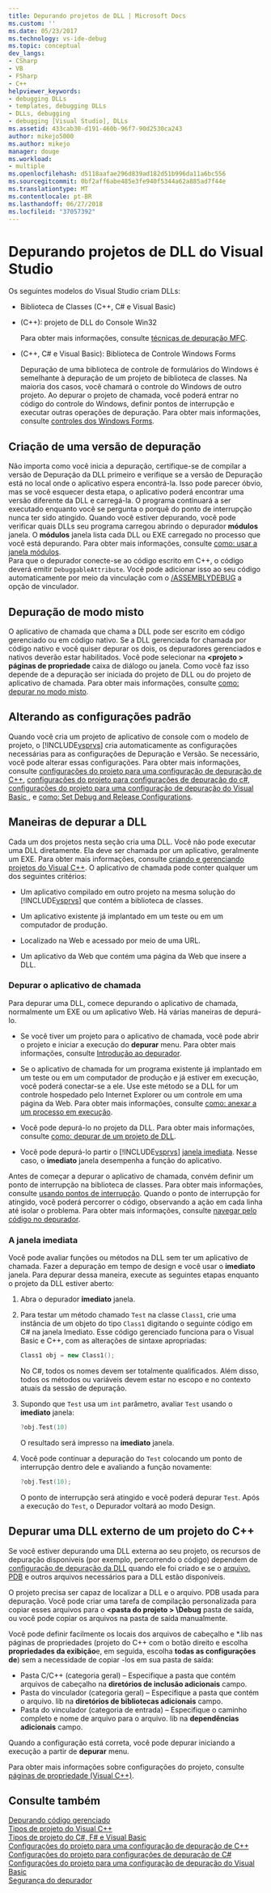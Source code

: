 ```yaml
---
title: Depurando projetos de DLL | Microsoft Docs
ms.custom: ''
ms.date: 05/23/2017
ms.technology: vs-ide-debug
ms.topic: conceptual
dev_langs:
- CSharp
- VB
- FSharp
- C++
helpviewer_keywords:
- debugging DLLs
- templates, debugging DLLs
- DLLs, debugging
- debugging [Visual Studio], DLLs
ms.assetid: 433cab30-d191-460b-96f7-90d2530ca243
author: mikejo5000
ms.author: mikejo
manager: douge
ms.workload:
- multiple
ms.openlocfilehash: d5118aafae296d839ad182d51b996da11a6bc556
ms.sourcegitcommit: 0bf2aff6abe485e3fe940f5344a62a885ad7f44e
ms.translationtype: MT
ms.contentlocale: pt-BR
ms.lasthandoff: 06/27/2018
ms.locfileid: "37057392"
---
```

# <a name="debugging-dll-projects-from-visual-studio"></a>Depurando projetos de DLL do Visual Studio
Os seguintes modelos do Visual Studio criam DLLs:  
  
-   Biblioteca de Classes (C++, C# e Visual Basic)   

-   (C++): projeto de DLL do Console Win32
  
     Para obter mais informações, consulte [técnicas de depuração MFC](../debugger/mfc-debugging-techniques.md).

-   (C++, C# e Visual Basic): Biblioteca de Controle Windows Forms
  
     Depuração de uma biblioteca de controle de formulários do Windows é semelhante à depuração de um projeto de biblioteca de classes. Na maioria dos casos, você chamará o controle do Windows de outro projeto. Ao depurar o projeto de chamada, você poderá entrar no código do controle do Windows, definir pontos de interrupção e executar outras operações de depuração. Para obter mais informações, consulte [controles dos Windows Forms](/dotnet/framework/winforms/controls/index).  

  
##  <a name="vxtskdebuggingdllprojectsbuildingadebugversion"></a> Criação de uma versão de depuração  
 Não importa como você inicia a depuração, certifique-se de compilar a versão de Depuração da DLL primeiro e verifique se a versão de Depuração está no local onde o aplicativo espera encontrá-la. Isso pode parecer óbvio, mas se você esquecer desta etapa, o aplicativo poderá encontrar uma versão diferente da DLL e carregá-la. O programa continuará a ser executado enquanto você se pergunta o porquê do ponto de interrupção nunca ter sido atingido. Quando você estiver depurando, você pode verificar quais DLLs seu programa carregou abrindo o depurador **módulos** janela. O **módulos** janela lista cada DLL ou EXE carregado no processo que você está depurando. Para obter mais informações, consulte [como: usar a janela módulos](../debugger/how-to-use-the-modules-window.md).  
 Para que o depurador conecte-se ao código escrito em C++, o código deverá emitir `DebuggableAttribute`. Você pode adicionar isso ao seu código automaticamente por meio da vinculação com o [/ASSEMBLYDEBUG](/cpp/build/reference/assemblydebug-add-debuggableattribute) a opção de vinculador.  
  
##  <a name="vxtskdebuggingdllprojectsmixedmodedebugging"></a> Depuração de modo misto  
 O aplicativo de chamada que chama a DLL pode ser escrito em código gerenciado ou em código nativo. Se a DLL gerenciada for chamada por código nativo e você quiser depurar os dois, os depuradores gerenciados e nativos deverão estar habilitados. Você pode selecionar na  **\<projeto > páginas de propriedade** caixa de diálogo ou janela. Como você faz isso depende de a depuração ser iniciada do projeto de DLL ou do projeto de aplicativo de chamada. Para obter mais informações, consulte [como: depurar no modo misto](../debugger/how-to-debug-in-mixed-mode.md).  
  
##  <a name="vxtskdebuggingdllprojectschangingdefaultconfigurations"></a> Alterando as configurações padrão  
 Quando você cria um projeto de aplicativo de console com o modelo de projeto, o [!INCLUDE[vsprvs](../code-quality/includes/vsprvs_md.md)] cria automaticamente as configurações necessárias para as configurações de Depuração e Versão. Se necessário, você pode alterar essas configurações. Para obter mais informações, consulte [configurações do projeto para uma configuração de depuração de C++](../debugger/project-settings-for-a-cpp-debug-configuration.md), [configurações do projeto para configurações de depuração do c#](../debugger/project-settings-for-csharp-debug-configurations.md), [configurações do projeto para uma configuração de depuração do Visual Basic ](../debugger/project-settings-for-a-visual-basic-debug-configuration.md), e [como: Set Debug and Release Configurations](../debugger/how-to-set-debug-and-release-configurations.md).  
  
##  <a name="vxtskdebuggingdllprojectswaystodebugthedll"></a> Maneiras de depurar a DLL  
 Cada um dos projetos nesta seção cria uma DLL. Você não pode executar uma DLL diretamente. Ela deve ser chamada por um aplicativo, geralmente um EXE. Para obter mais informações, consulte [criando e gerenciando projetos do Visual C++](/cpp/ide/creating-and-managing-visual-cpp-projects). O aplicativo de chamada pode conter qualquer um dos seguintes critérios:  
  
-   Um aplicativo compilado em outro projeto na mesma solução do [!INCLUDE[vsprvs](../code-quality/includes/vsprvs_md.md)] que contém a biblioteca de classes.  
  
-   Um aplicativo existente já implantado em um teste ou em um computador de produção.  
  
-   Localizado na Web e acessado por meio de uma URL.  
  
-   Um aplicativo da Web que contém uma página da Web que insere a DLL.  
  
###  <a name="vxtskdebuggingdllprojectsthecallingapplication"></a> Depurar o aplicativo de chamada  
Para depurar uma DLL, comece depurando o aplicativo de chamada, normalmente um EXE ou um aplicativo Web. Há várias maneiras de depurá-lo.  
  
-   Se você tiver um projeto para o aplicativo de chamada, você pode abrir o projeto e iniciar a execução do **depurar** menu. Para obter mais informações, consulte [Introdução ao depurador](../debugger/getting-started-with-the-debugger.md).  
  
-   Se o aplicativo de chamada for um programa existente já implantado em um teste ou em um computador de produção e já estiver em execução, você poderá conectar-se a ele. Use este método se a DLL for um controle hospedado pelo Internet Explorer ou um controle em uma página da Web. Para obter mais informações, consulte [como: anexar a um processo em execução](../debugger/attach-to-running-processes-with-the-visual-studio-debugger.md).  
  
-   Você pode depurá-lo no projeto da DLL. Para obter mais informações, consulte [como: depurar de um projeto de DLL](../debugger/how-to-debug-from-a-dll-project.md).  
  
-   Você pode depurá-lo partir o [!INCLUDE[vsprvs](../code-quality/includes/vsprvs_md.md)] [janela imediata](#vxtskdebuggingdllprojectstheimmediatewindow). Nesse caso, o **imediato** janela desempenha a função do aplicativo.  
  
Antes de começar a depurar o aplicativo de chamada, convém definir um ponto de interrupção na biblioteca de classes. Para obter mais informações, consulte [usando pontos de interrupção](../debugger/using-breakpoints.md). Quando o ponto de interrupção for atingido, você poderá percorrer o código, observando a ação em cada linha até isolar o problema. Para obter mais informações, consulte [navegar pelo código no depurador](../debugger/navigating-through-code-with-the-debugger.md).
  
###  <a name="vxtskdebuggingdllprojectstheimmediatewindow"></a> A janela imediata  
 Você pode avaliar funções ou métodos na DLL sem ter um aplicativo de chamada. Fazer a depuração em tempo de design e você usar o **imediato** janela. Para depurar dessa maneira, execute as seguintes etapas enquanto o projeto da DLL estiver aberto:  
  
1.  Abra o depurador **imediato** janela.  
  
2.  Para testar um método chamado `Test` na classe `Class1`, crie uma instância de um objeto do tipo `Class1` digitando o seguinte código em C# na janela Imediato. Esse código gerenciado funciona para o Visual Basic e C++, com as alterações de sintaxe apropriadas:  
  
    ```cpp
    Class1 obj = new Class1();  
    ```  
  
     No C#, todos os nomes devem ser totalmente qualificados. Além disso, todos os métodos ou variáveis devem estar no escopo e no contexto atuais da sessão de depuração.  
  
3.  Supondo que `Test` usa um `int` parâmetro, avaliar `Test` usando o **imediato** janela:  
  
    ```cpp
    ?obj.Test(10)  
    ```  
  
     O resultado será impresso na **imediato** janela.  
  
4.  Você pode continuar a depuração do `Test` colocando um ponto de interrupção dentro dele e avaliando a função novamente:  
  
    ```cpp
    ?obj.Test(10);  
    ```  
  
     O ponto de interrupção será atingido e você poderá depurar `Test`. Após a execução do `Test`, o Depurador voltará ao modo Design.

## <a name="vxtskdebuggingdllprojectsexternal"></a> Depurar uma DLL externo de um projeto do C++

Se você estiver depurando uma DLL externa ao seu projeto, os recursos de depuração disponíveis (por exemplo, percorrendo o código) dependem de [configuração de depuração da DLL](#vxtskdebuggingdllprojectsbuildingadebugversion) quando ele foi criado e se o [arquivo. PDB](../debugger/specify-symbol-dot-pdb-and-source-files-in-the-visual-studio-debugger.md) e outros arquivos necessários para a DLL estão disponíveis.

O projeto precisa ser capaz de localizar a DLL e o arquivo. PDB usada para depuração. Você pode criar uma tarefa de compilação personalizada para copiar esses arquivos para o  **\<pasta do projeto > \Debug** pasta de saída, ou você pode copiar os arquivos na pasta de saída manualmente.

Você pode definir facilmente os locais dos arquivos de cabeçalho e *.lib nas páginas de propriedades (projeto do C++ com o botão direito e escolha **propriedades da exibição**e, em seguida, escolha **todas as configurações de**) sem a necessidade de copiar -los em sua pasta de saída:

- Pasta C/C++ (categoria geral) – Especifique a pasta que contém arquivos de cabeçalho na **diretórios de inclusão adicionais** campo.
- Pasta do vinculador (categoria geral) – Especifique a pasta que contém o arquivo. lib na **diretórios de bibliotecas adicionais** campo. 
- Pasta do vinculador (categoria de entrada) – Especifique o caminho completo e nome de arquivo para o arquivo. lib na **dependências adicionais** campo.

Quando a configuração está correta, você pode depurar iniciando a execução a partir de **depurar** menu.

Para obter mais informações sobre configurações do projeto, consulte [páginas de propriedade (Visual C++)](/cpp/ide/property-pages-visual-cpp).
  
## <a name="see-also"></a>Consulte também  
 [Depurando código gerenciado](../debugger/debugging-managed-code.md)   
 [Tipos de projeto do Visual C++](../debugger/debugging-preparation-visual-cpp-project-types.md)   
 [Tipos de projeto do C#, F# e Visual Basic](../debugger/debugging-preparation-csharp-f-hash-and-visual-basic-project-types.md)   
 [Configurações do projeto para uma configuração de depuração de C++](../debugger/project-settings-for-a-cpp-debug-configuration.md)   
 [Configurações do projeto para configurações de depuração de C#](../debugger/project-settings-for-csharp-debug-configurations.md)   
 [Configurações do projeto para uma configuração de depuração do Visual Basic](../debugger/project-settings-for-a-visual-basic-debug-configuration.md)   
 [Segurança do depurador](../debugger/debugger-security.md)
